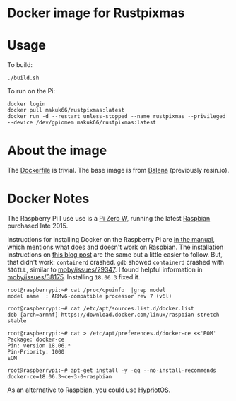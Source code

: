 
Docker image for Rustpixmas
===========================

Usage
=====

To build:

```
./build.sh
```

To run on the Pi:

```
docker login
docker pull makuk66/rustpixmas:latest
docker run -d --restart unless-stopped --name rustpixmas --privileged --device /dev/gpiomem makuk66/rustpixmas:latest
```

About the image
===============

The [Dockerfile](./Dockerfile) is trivial. The base image is from [Balena](https://www.balena.io/docs/reference/base-images/base-images/) (previously resin.io).

Docker Notes
============

The Raspberry Pi I use use is a [Pi Zero W](https://www.raspberrypi.org/products/raspberry-pi-zero-w/), running the latest [Raspbian](https://www.raspberrypi.org/downloads/raspbian/) purchased late 2015.

Instructions for installing Docker on the Raspberry Pi are [in the manual](https://docs.docker.com/install/linux/docker-ce/debian/), which mentions what does and doesn't work on Raspbian. The installation instructions on [this blog post](https://blog.docker.com/2019/03/happy-pi-day-docker-raspberry-pi/) are the same but a little easier to follow. But, that didn't work: `containerd` crashed. `gdb` showed `containerd` crashed with `SIGILL`, similar to [moby/issues/29347](https://github.com/moby/moby/issues/29347#issuecomment-306171942). I found helpful information in [moby/issues/38175](https://github.com/moby/moby/issues/38175). Installing `18.06.3` fixed it.

```
root@raspberrypi:~# cat /proc/cpuinfo  |grep model
model name	: ARMv6-compatible processor rev 7 (v6l)

root@raspberrypi:~# cat /etc/apt/sources.list.d/docker.list
deb [arch=armhf] https://download.docker.com/linux/raspbian stretch stable

root@raspberrypi:~# cat > /etc/apt/preferences.d/docker-ce <<'EOM'
Package: docker-ce
Pin: version 18.06.*
Pin-Priority: 1000
EOM

root@raspberrypi:~# apt-get install -y -qq --no-install-recommends docker-ce=18.06.3~ce~3-0~raspbian
```

As an alternative to Raspbian, you could use [HypriotOS](https://blog.hypriot.com/getting-started-with-docker-on-your-arm-device/).
